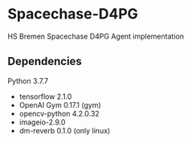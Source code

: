 # Spacechase-D4PG
HS Bremen Spacechase D4PG Agent implementation

## Dependencies

Python 3.7.7
- tensorflow 2.1.0
- OpenAI Gym 0.17.1 (gym)
- opencv-python 4.2.0.32
- imageio-2.9.0
- dm-reverb 0.1.0 (only linux)

